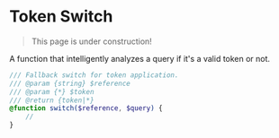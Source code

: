 # Token Switch
> This page is under construction!

A function that intelligently analyzes a query if it's a valid token or not.

```scss
/// Fallback switch for token application.
/// @param {string} $reference
/// @param {*} $token
/// @return {token|*}
@function switch($reference, $query) {
    //
}
```